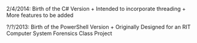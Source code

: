 2/4/2014: Birth of the C# Version
          + Intended to incorporate threading
          + More features to be added
          
?/?/2013: Birth of the PowerShell Version
          + Originally Designed for an RIT Computer System Forensics Class Project
          

